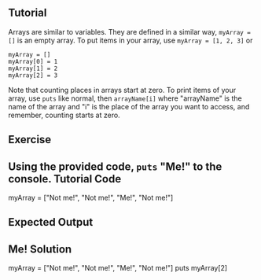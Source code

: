 Tutorial
--------
Arrays are similar to variables. They are defined in a similar way, ```myArray = []```  is an empty array.
To put items in your array, use ```myArray = [1, 2, 3]``` or 


    myArray = []
    myArray[0] = 1
    myArray[1] = 2
    myArray[2] = 3

Note that counting places in arrays start at zero.
To print items of your array, use ```puts``` like normal, then ```arrayName[i]``` where "arrayName" is the name of the array and "i" is the place of the array you want to access, and remember, counting starts at zero.

Exercise
--------
Using the provided code, ```puts``` "Me!" to the console.
Tutorial Code
-------------
myArray = ["Not me!", "Not me!", "Me!", "Not me!"]

Expected Output
---------------
Me!
Solution
--------
myArray = ["Not me!", "Not me!", "Me!", "Not me!"]
puts myArray[2]
